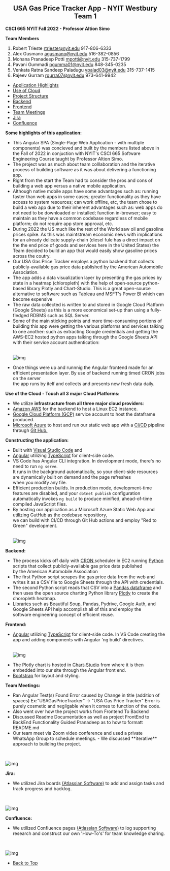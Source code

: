 
<p><a name="WestburyTeam1"></a></p>
<h2 style="text-align: center;">USA Gas Price Tracker App - NYIT Westbury Team 1</h2>
<p><strong> CSCI 665 NYIT Fall 2022 - Professor Altion Simo</strong></p>


**Team Members** <br>
 1. Robert Trieste	rtrieste@nyit.edu	917-806-6333<br>
 2. Alex Gusmano	agusmano@nyit.edu	516-382-0856<br>
 3. Mohana Pranadeep Potti	mpotti@nyit.edu	315-737-1799<br>
 4. Pavani Gummadi pgumma01@nyit.edu	848-345-0235<br>
 5. Venkata Ratna Sandeep Paladugu	vpalad03@nyit.edu	315-737-1415<br>
 6. Rajeev Gurram	rgurra07@nyit.edu	973-641-9942<br>

- <a href="#AppHighlights">Application Highlights</a><br>
- <a href="#UseOfCloud">Use of Cloud</a><br>
- <a href="#ProjectStructure">Project Structure</a><br>
- <a href="#Backend">Backend</a><br>
- <a href="#Frontend">Frontend</a><br>
- <a href="#TeamMeetings">Team Meetings</a><br>
- <a href="#Jira">Jira</a><br>
- <a href="#Confluence">Confluence</a><br>

<p><a name="AppHighlights"></a></p>

<p><strong>Some highlights of this application:</strong></p>

  <ul>
  <li>This Angular SPA (Single-Page Web Application - with multiple components) was concieved and built by the members listed above in the Fall of 2022 in conjuction with NYIT's CSCI 665 Software Engineering Course taught by Professor Altion Simo.
  </li>

  <li>The project was as much about team colllaboration and the iterative process of building software as it was about delivering a functioning app.
  </li>

  <li>Right from the start the Team had to consider the pros and cons of building a web app versus a native mobile application.</li>

  <li>Although native mobile apps have some advantages such as: running faster than web apps in some cases; greater functionality as they have access to system resources; can work offline, etc, the team chose to build a web app due to their inherent advantages such as: web apps do not need to be downloaded or installed; function in-browser; easy to maintain as they have a common codebase regardless of mobile platform; do not require app store approval, etc.</li>

  <li>During 2022 the US much like the rest of the World saw oil and gasoline prices spike. As this was maintstream economic news with implications for an already delicate supply-chain (diesel fule has a direct impact on the the end price of goods and services here in the United States) the Team decided to build an app that would easily show gasoline prices across the coutry. 
  </li>

  <li>Our USA Gas Price Tracker employs a python backend that collects publicly-available gas price data published by the American Automobile Association.</li>

  <li>The app adds a data visualization layer by presenting the gas prices by state in a heatmap (chloropleth) with the help of open-source python-based library Plotly and Chart-Studio. This is a great open-source alternative to software such as Tableau and MSFT's Power BI which can become expensive</li>

  <li>The raw data collected is written to and stored in Google Cloud Platform (Google Sheets) as this is a more economical set-up than using a fully-fledged RDBMS such as SQL Server.
  </li>

  <li>Some of the main sticking points and more time-consuming portions of building this app were getting the various platforms and services talking to one another: such as extracting Google credentials and getting the AWS-EC2 hosted python apps talking through the Google Sheets API with their service account authentication:  
  </li>
  <br>

  ![img](images/2022_Google_Service_accounts_IAM_Google_Cloud_console.png)
  <br>
  <li>Once things were up and runnnig the Angular frontend made for an efficient presentation layer. By use of backend running timed CRON jobs on the server<br>
  the app runs by itelf and collects and presents new fresh data daily.   
  </li> 
   </ul>

<p><a name="UseOfCloud"></a></p>

<p><strong>Use of the Cloud - Touch all 3 major Cloud Platforms:</strong></p>

<ul>
  <li>We utilize <strong>infrastructure from all three major cloud providers</strong>: </li>

  <li><a href='https://aws.amazon.com/' target="_blank" rel="noopener">Amazon AWS</a>
    for the backend to host a Linux EC2 instance. </li>

  <li><a href='https://cloud.google.com/' target="_blank" rel="noopener">Google Cloud Platform (GCP)</a> service account
    to host the dataframe
    produced.</li>

  <li><a href='https://azure.microsoft.com/en-us/' target="_blank" rel="noopener">Microsoft Azure</a> to host and run
    our static web app with a
    <a href='https://learn.microsoft.com/en-us/azure/static-web-apps/build-configuration?tabs=github-actions'
      target="_blank" rel="noopener">CI/CD</a>
    pipeline through <a href='https://github.com/' target="_blank" rel="noopener">Git Hub.</a>
  </li>
  </ul>

<p><a name="ProjectStructure"></a></p>

<p><strong>Constructing the application:</strong></p>

  <ul>
  <li>Built with <a href='https://visualstudio.microsoft.com/downloads/' target="_blank" rel="noopener">Visual Studio
      Code</a> and</li>

  <li><a href='https://angular.io/' target="_blank" rel="noopener">Angular</a> utilizing <a
      href='http://www.typescriptlang.org/' target="_blank" rel="noopener">TypeScript</a> for
    client-side code.</li>

  <li>VS Code has Angular CLI integration. In development mode, there's no need to run
    <code>ng serve</code>.
    <br>It runs in the background automatically, so your client-side resources are dynamically built
    on demand and the page refreshes <br>when you modify any file.
  </li>

  <li>Efficient production builds. In production mode, development-time features are disabled, and
    your <code>dotnet publish</code> configuration <br>automatically invokes <code>ng build</code> to produce minified,
    ahead-of-time compiled JavaScript files.
  </li>

  <li>By hosting our application as a Microsoft Azure Static Web App and utilizing GutHub as the codebase repositiory, <br>
  we can build with CI/CD through Git Hub actions and employ "Red to Green" development.</li>
<br>

  ![img](images/2022_Red_to_Green_Dev.png)
  </ul>

<p><a name="Backend"></a></p>

<p><strong>Backend:</strong></p>

  <ul>
  <li>The process kicks off daily with <a href='https://en.wikipedia.org/wiki/Cron' target="_blank" rel="noopener">CRON
    </a>scheduler in EC2 running <a href='https://www.python.org/' target="_blank" rel="noopener">Python</a>
    scripts that collect publicly-available gas price data published <br> by the American Automobile Association</li>

  <li>The first Python script scrapes the gas price data from the web and writes it as a CSV file to Google Sheets
    through the API with credentials.</li>

  <li>The second Python script reads that CSV into a <a href='https://wesmckinney.com/pages/about.html' target="_blank"
      rel="noopener">Pandas
      dataframe</a> and then uses the open source charting Python library <a href='https://en.wikipedia.org/wiki/Plotly'
      target="_blank" rel="noopener">Plotly</a> to create the choropleth heatmap.</li>

  <li><a href='https://pypi.org/' target="_blank" rel="noopener">Libraries</a> such as Beautiful Soup, Pandas, Pydrive,
    Google Auth, and Google Sheets
    API help accomplish all of this and
    employ the <br>software engineering concept of efficient reuse.</li>
</ul>

<p><a name="Frontend"></a></p>

<p><strong>Frontend:</strong></p>

  <ul>
  <li><a href='https://angular.io/' target="_blank" rel="noopener">Angular</a> utilizing <a
      href='http://www.typescriptlang.org/' target="_blank" rel="noopener">TypeScript</a> for
    client-side code. In VS Code creating the app and adding components with Angular 'ng build' directives.</li>
  <br>

  ![img](images/CreateAngularApp.png) 


  <li>The Plotly chart is hosted in <a href='https://chart-studio.plotly.com/feed/#/' target="_blank"
      rel="noopener">Chart-Studio</a> from where it is
    then
    embedded into our site through the Angular front end.
  </li>

  <li><a href='http://getbootstrap.com/' target="_blank" rel="noopener">Bootstrap</a> for layout and styling.
  </li>
  </ul>

<p><a name="TeamMeetings"></a></p>

<p><strong>Team Meetings:</strong></p>

<ul>
<li>Ran Angular Test(s)
Found Error caused by Change in title (addition of spaces)
Ex:"USAGasPriceTracker" -> "USA Gas Price Tracker"
Error is purely cosmetic and negligable when it comes to function of the code.
</li>

<li>Also went over how the project works from Frontend To Backend
</li>

<li>Discussed Readme Documentation as well as project FrontEnd to BackEnd Functionality
Guided Pranadeep as to how to formatt README.md
</li>

<li>Our team meet via Zoom video conference and used a private WhatsApp Group to schedule meetings.
 - We discussed **iterative** approach to building the project.
   </li>
  </ul>
<br>

![img](images/Nov_TeamMeeting.png)


<p><a name="Jira"></a></p>

<p><strong>Jira:</strong></p>

<ul>
<li>We utilized Jira boards <a href='https://www.atlassian.com/software/jira/guides/getting-started/overview#:~:text=Jira%20helps%20teams%20plan%2C%20assign,1%20tool%20for%20agile%20teams' target="_blank" rel="noopener">(Atlassian Software)</a> to add and assign tasks and track progress and backlog. 
</li>
</ul>
<br>

![img](images/2022-11_Team_1_JIRA_board.png)

<p><a name="Confluence"></a></p>

<p><strong>Confluence:</strong></p>

<ul>
<li>We utilized Confluence pages <a href='https://www.atlassian.com/software/confluence/guides/get-started/confluence-overview#hosting-options' target="_blank" rel="noopener">(Atlassian Software)</a> to log supporting research and construct our own 'How-To's' for team knowledge sharing. 
</li>
</ul>
<br>

![img](images/2022-11_Team_1_JIRA_2_board.png)

- <a href="#WestburyTeam1">Back to Top</a><br>



 